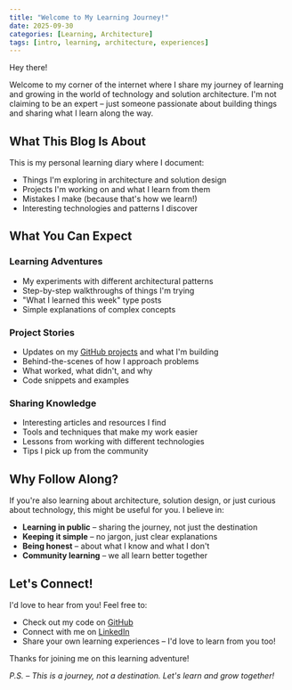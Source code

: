 ```yaml
---
title: "Welcome to My Learning Journey!"
date: 2025-09-30
categories: [Learning, Architecture]
tags: [intro, learning, architecture, experiences]
---
```


Hey there!  

Welcome to my corner of the internet where I share my journey of learning and growing in the world of technology and solution architecture. I'm not claiming to be an expert – just someone passionate about building things and sharing what I learn along the way.

## What This Blog Is About

This is my personal learning diary where I document:
- Things I'm exploring in architecture and solution design
- Projects I'm working on and what I learn from them
- Mistakes I make (because that's how we learn!)
- Interesting technologies and patterns I discover

## What You Can Expect

### **Learning Adventures**
- My experiments with different architectural patterns
- Step-by-step walkthroughs of things I'm trying
- "What I learned this week" type posts
- Simple explanations of complex concepts

### **Project Stories**
- Updates on my [GitHub projects](https://github.com/javiator) and what I'm building
- Behind-the-scenes of how I approach problems
- What worked, what didn't, and why
- Code snippets and examples

### **Sharing Knowledge**
- Interesting articles and resources I find
- Tools and techniques that make my work easier
- Lessons from working with different technologies
- Tips I pick up from the community

## Why Follow Along?

If you're also learning about architecture, solution design, or just curious about technology, this might be useful for you. I believe in:

- **Learning in public** – sharing the journey, not just the destination
- **Keeping it simple** – no jargon, just clear explanations
- **Being honest** – about what I know and what I don't
- **Community learning** – we all learn better together

## Let's Connect!

I'd love to hear from you! Feel free to:
- Check out my code on [GitHub](https://github.com/javiator)
- Connect with me on [LinkedIn](https://www.linkedin.com/in/amans82/)
- Share your own learning experiences – I'd love to learn from you too!

Thanks for joining me on this learning adventure!

*P.S. – This is a journey, not a destination. Let's learn and grow together!*
